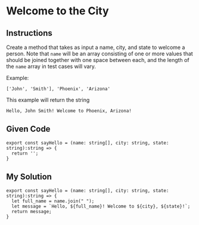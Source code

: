 # Welcome to the City

## Instructions

Create a method that takes as input a name, city, and state to welcome a person. Note that `name` will be an array consisting of one or more values that should be joined together with one space between each, and the length of the `name` array in test cases will vary.

Example:
```
['John', 'Smith'], 'Phoenix', 'Arizona'
```

This example will return the string 
```
Hello, John Smith! Welcome to Phoenix, Arizona!
```

## Given Code
```
export const sayHello = (name: string[], city: string, state: string):string => {
  return '';
}
```

## My Solution
```
export const sayHello = (name: string[], city: string, state: string):string => {
  let full_name = name.join(" ");
  let message = `Hello, ${full_name}! Welcome to ${city}, ${state}!`;
  return message;
}
```
